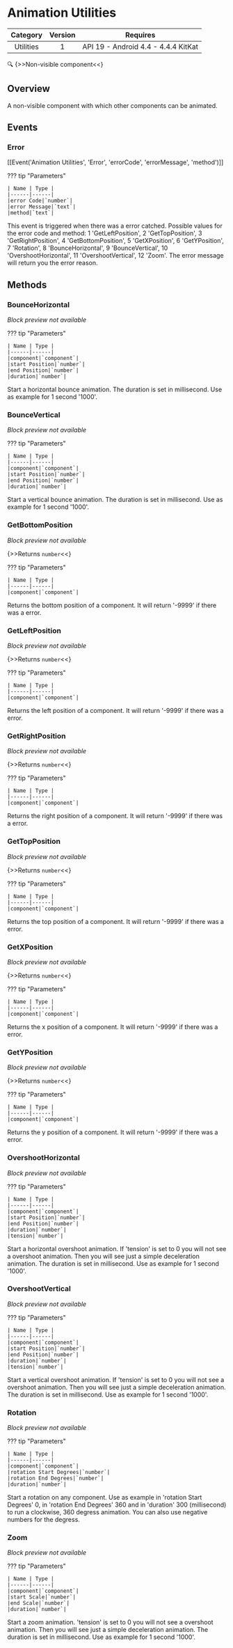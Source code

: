 # Animation Utilities

| Category | Version | Requires |
|:--------:|:-------:|:--------:|
|Utilities|1|API 19 - Android 4.4 - 4.4.4 KitKat|

:mag: {>>Non-visible component<<}

## Overview

A non-visible component with which other components can be animated.

## Events

### Error

[[Event('Animation Utilities', 'Error', 'errorCode', 'errorMessage', 'method')]]

??? tip "Parameters"

    | Name | Type |
    |------|------|
    |error Code|`number`|
    |error Message|`text`|
    |method|`text`|


This event is triggered when there was a error catched. Possible values for the error code and method: 1 'GetLeftPosition', 2 'GetTopPosition', 3 'GetRightPosition', 4 'GetBottomPosition', 5 'GetXPosition', 6 'GetYPosition', 7 'Rotation', 8 'BounceHorizontal', 9 'BounceVertical', 10 'OvershootHorizontal', 11 'OvershootVertical', 12 'Zoom'. The error message will return you the error reason.

## Methods

### BounceHorizontal

_Block preview not available_

??? tip "Parameters"

    | Name | Type |
    |------|------|
    |component|`component`|
    |start Position|`number`|
    |end Position|`number`|
    |duration|`number`|


Start a horizontal bounce animation. The duration is set in millisecond. Use as example for 1 second '1000'.

### BounceVertical

_Block preview not available_

??? tip "Parameters"

    | Name | Type |
    |------|------|
    |component|`component`|
    |start Position|`number`|
    |end Position|`number`|
    |duration|`number`|


Start a vertical bounce animation. The duration is set in millisecond. Use as example for 1 second '1000'.

### GetBottomPosition

_Block preview not available_

{>>Returns `number`<<}

??? tip "Parameters"

    | Name | Type |
    |------|------|
    |component|`component`|


Returns the bottom position of a component. It will return '-9999' if there was a error.

### GetLeftPosition

_Block preview not available_

{>>Returns `number`<<}

??? tip "Parameters"

    | Name | Type |
    |------|------|
    |component|`component`|


Returns the left position of a component. It will return '-9999' if there was a error.

### GetRightPosition

_Block preview not available_

{>>Returns `number`<<}

??? tip "Parameters"

    | Name | Type |
    |------|------|
    |component|`component`|


Returns the right position of a component. It will return '-9999' if there was a error.

### GetTopPosition

_Block preview not available_

{>>Returns `number`<<}

??? tip "Parameters"

    | Name | Type |
    |------|------|
    |component|`component`|


Returns the top position of a component. It will return '-9999' if there was a error.

### GetXPosition

_Block preview not available_

{>>Returns `number`<<}

??? tip "Parameters"

    | Name | Type |
    |------|------|
    |component|`component`|


Returns the x position of a component. It will return '-9999' if there was a error.

### GetYPosition

_Block preview not available_

{>>Returns `number`<<}

??? tip "Parameters"

    | Name | Type |
    |------|------|
    |component|`component`|


Returns the y position of a component. It will return '-9999' if there was a error.

### OvershootHorizontal

_Block preview not available_

??? tip "Parameters"

    | Name | Type |
    |------|------|
    |component|`component`|
    |start Position|`number`|
    |end Position|`number`|
    |duration|`number`|
    |tension|`number`|


Start a horizontal overshoot animation. If 'tension' is set to 0 you will not see a overshoot animation. Then you will see just a simple deceleration animation. The duration is set in millisecond. Use as example for 1 second '1000'.

### OvershootVertical

_Block preview not available_

??? tip "Parameters"

    | Name | Type |
    |------|------|
    |component|`component`|
    |start Position|`number`|
    |end Position|`number`|
    |duration|`number`|
    |tension|`number`|


Start a vertical overshoot animation. If 'tension' is set to 0 you will not see a overshoot animation. Then you will see just a simple deceleration animation. The duration is set in millisecond. Use as example for 1 second '1000'.

### Rotation

_Block preview not available_

??? tip "Parameters"

    | Name | Type |
    |------|------|
    |component|`component`|
    |rotation Start Degrees|`number`|
    |rotation End Degrees|`number`|
    |duration|`number`|


Start a rotation on any component. Use as example in 'rotation Start Degrees' 0, in 'rotation End Degrees' 360 and in 'duration' 300 (millisecond) to run a clockwise, 360 degress animation. You can also use negative numbers for the degress.

### Zoom

_Block preview not available_

??? tip "Parameters"

    | Name | Type |
    |------|------|
    |component|`component`|
    |start Scale|`number`|
    |end Scale|`number`|
    |duration|`number`|


Start a zoom animation. 'tension' is set to 0 you will not see a overshoot animation. Then you will see just a simple deceleration animation. The duration is set in millisecond. Use as example for 1 second '1000'.